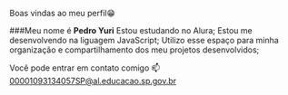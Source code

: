 Boas vindas ao meu perfil😁

###Meu nome é **Pedro Yuri**
 Estou estudando no Alura;
 Estou me desenvolvendo na liguagem JavaScript;
 Utilizo esse espaço para minha organização e compartilhamento dos meu projetos desenvolvidos;


Você pode entrar em contato comigo 📫
 00001093134057SP@al.educacao.sp.gov.br
